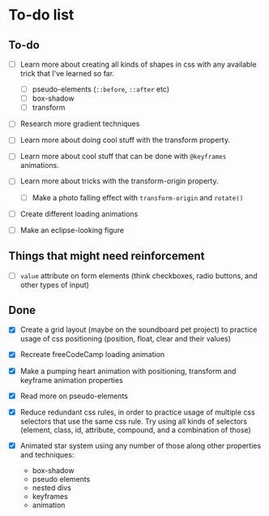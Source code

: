 # To-do list

## To-do

- [ ] Learn more about creating all kinds of shapes in css with any available trick that I've learned so far.
  - [ ] pseudo-elements (`::before`, `::after` etc)
  - [ ] box-shadow
  - [ ] transform

- [ ] Research more gradient techniques

- [ ] Learn more about doing cool stuff with the transform property.

- [ ] Learn more about cool stuff that can be done with `@keyframes` animations.

- [ ] Learn more about tricks with the transform-origin property.
  - [ ] Make a photo falling effect with `transform-origin` and `rotate()`

- [ ] Create different loading animations

- [ ] Make an eclipse-looking figure

## Things that might need reinforcement

- [ ] `value` attribute on form elements (think checkboxes, radio buttons, and other types of input)

## Done

- [x] Create a grid layout (maybe on the soundboard pet project) to practice usage of css positioning (position, float, clear and their values)

- [x] Recreate freeCodeCamp loading animation

- [x] Make a pumping heart animation with positioning, transform and keyframe animation properties

- [x] Read more on pseudo-elements

- [x] Reduce redundant css rules, in order to practice usage of multiple css selectors that use the same css rule. Try using all kinds of selectors (element, class, id, attribute, compound, and a combination of those)

- [x] Animated star system using any number of those along other properties and techniques:
  - box-shadow
  - pseudo elements
  - nested divs
  - keyframes
  - animation
  